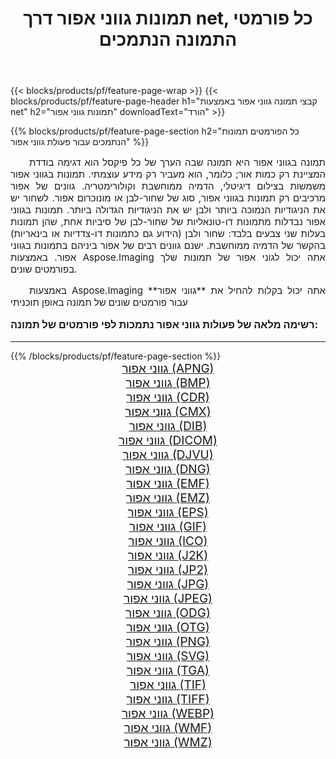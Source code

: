﻿---
title: תמונות גווני אפור דרך net, כל פורמטי התמונה הנתמכים 
weight: 3920
url: /he/net/grayscale/ 
lang: he
langdirlevel: 2
locales: zh-hans,ja,it,ru,de,es,fr,nl,id,lt,pl,pt,vi,tr,ko,zh-hant,ar,hi,th,sv,cs,uk,he
description: באמצעות Aspose.Imaging תוכל בקלות גווני אפור תמונות באמצעות net
---

{{< blocks/products/pf/feature-page-wrap >}}
{{< blocks/products/pf/feature-page-header h1="קבצי תמונה גווני אפור באמצעות net" h2="תמונות גווני אפור" downloadText="הורד" >}}


{{% blocks/products/pf/feature-page-section  h2="כל הפורמטים  תמונות הנתמכים עבור פעולת גווני אפור" %}}
<p align="justify" style="text-indent:2em;font-size:15px;">
תמונה בגווני אפור היא תמונה שבה הערך של כל פיקסל הוא דגימה בודדת המציינת רק כמות אור; כלומר, הוא מעביר רק מידע עוצמתי. תמונות בגווני אפור משמשות בצילום דיגיטלי, הדמיה ממוחשבת וקולורימטריה. גוונים של אפור מרכיבים רק תמונות בגווני אפור, סוג של שחור-לבן או מונוכרום אפור. לשחור יש את הניגודיות הנמוכה ביותר ולבן יש את הניגודיות הגדולה ביותר. תמונות בגווני אפור נבדלות מתמונות דו-טונאליות של שחור-לבן של סיביות אחת, שהן תמונות בעלות שני צבעים בלבד: שחור ולבן (הידוע גם כתמונות דו-צדדיות או בינאריות) בהקשר של הדמיה ממוחשבת. ישנם גוונים רבים של אפור ביניהם בתמונות בגווני אפור. באמצעות Aspose.Imaging אתה יכול לגוני אפור של תמונות שלך בפורמטים שונים.
</p>
<p align="justify" style="text-indent:2em;font-size:15px;">
באמצעות Aspose.Imaging אתה יכול בקלות להחיל את **גווני אפור** עבור פורמטים שונים של תמונה באופן תוכניתי
</p>
<h3 style="margin-top:16px;">
רשימה מלאה של פעולות גווני אפור נתמכות לפי פורמטים של תמונה:
</h3>
<hr/>
{{% /blocks/products/pf/feature-page-section %}}
<div class="container-fluid productfamilypage bg-gray">
    <div class="convertypes bg-gray agp-content section">
        <div class="container">
		<div class="row other-converters" style="gap: 10px;font-size: 19px;text-align:center;">
		    <div class='col-md-3 other-converter remove-lp remove-rp'><a href="/imaging/he/net/grayscale/apng/" style="padding:15px;">גווני אפור (APNG)</a></div><div class='col-md-3 other-converter remove-lp remove-rp'><a href="/imaging/he/net/grayscale/bmp/" style="padding:15px;">גווני אפור (BMP)</a></div><div class='col-md-3 other-converter remove-lp remove-rp'><a href="/imaging/he/net/grayscale/cdr/" style="padding:15px;">גווני אפור (CDR)</a></div><div class='col-md-3 other-converter remove-lp remove-rp'><a href="/imaging/he/net/grayscale/cmx/" style="padding:15px;">גווני אפור (CMX)</a></div><div class='col-md-3 other-converter remove-lp remove-rp'><a href="/imaging/he/net/grayscale/dib/" style="padding:15px;">גווני אפור (DIB)</a></div><div class='col-md-3 other-converter remove-lp remove-rp'><a href="/imaging/he/net/grayscale/dicom/" style="padding:15px;">גווני אפור (DICOM)</a></div><div class='col-md-3 other-converter remove-lp remove-rp'><a href="/imaging/he/net/grayscale/djvu/" style="padding:15px;">גווני אפור (DJVU)</a></div><div class='col-md-3 other-converter remove-lp remove-rp'><a href="/imaging/he/net/grayscale/dng/" style="padding:15px;">גווני אפור (DNG)</a></div><div class='col-md-3 other-converter remove-lp remove-rp'><a href="/imaging/he/net/grayscale/emf/" style="padding:15px;">גווני אפור (EMF)</a></div><div class='col-md-3 other-converter remove-lp remove-rp'><a href="/imaging/he/net/grayscale/emz/" style="padding:15px;">גווני אפור (EMZ)</a></div><div class='col-md-3 other-converter remove-lp remove-rp'><a href="/imaging/he/net/grayscale/eps/" style="padding:15px;">גווני אפור (EPS)</a></div><div class='col-md-3 other-converter remove-lp remove-rp'><a href="/imaging/he/net/grayscale/gif/" style="padding:15px;">גווני אפור (GIF)</a></div><div class='col-md-3 other-converter remove-lp remove-rp'><a href="/imaging/he/net/grayscale/ico/" style="padding:15px;">גווני אפור (ICO)</a></div><div class='col-md-3 other-converter remove-lp remove-rp'><a href="/imaging/he/net/grayscale/j2k/" style="padding:15px;">גווני אפור (J2K)</a></div><div class='col-md-3 other-converter remove-lp remove-rp'><a href="/imaging/he/net/grayscale/jp2/" style="padding:15px;">גווני אפור (JP2)</a></div><div class='col-md-3 other-converter remove-lp remove-rp'><a href="/imaging/he/net/grayscale/jpg/" style="padding:15px;">גווני אפור (JPG)</a></div><div class='col-md-3 other-converter remove-lp remove-rp'><a href="/imaging/he/net/grayscale/jpeg/" style="padding:15px;">גווני אפור (JPEG)</a></div><div class='col-md-3 other-converter remove-lp remove-rp'><a href="/imaging/he/net/grayscale/odg/" style="padding:15px;">גווני אפור (ODG)</a></div><div class='col-md-3 other-converter remove-lp remove-rp'><a href="/imaging/he/net/grayscale/otg/" style="padding:15px;">גווני אפור (OTG)</a></div><div class='col-md-3 other-converter remove-lp remove-rp'><a href="/imaging/he/net/grayscale/png/" style="padding:15px;">גווני אפור (PNG)</a></div><div class='col-md-3 other-converter remove-lp remove-rp'><a href="/imaging/he/net/grayscale/svg/" style="padding:15px;">גווני אפור (SVG)</a></div><div class='col-md-3 other-converter remove-lp remove-rp'><a href="/imaging/he/net/grayscale/tga/" style="padding:15px;">גווני אפור (TGA)</a></div><div class='col-md-3 other-converter remove-lp remove-rp'><a href="/imaging/he/net/grayscale/tif/" style="padding:15px;">גווני אפור (TIF)</a></div><div class='col-md-3 other-converter remove-lp remove-rp'><a href="/imaging/he/net/grayscale/tiff/" style="padding:15px;">גווני אפור (TIFF)</a></div><div class='col-md-3 other-converter remove-lp remove-rp'><a href="/imaging/he/net/grayscale/webp/" style="padding:15px;">גווני אפור (WEBP)</a></div><div class='col-md-3 other-converter remove-lp remove-rp'><a href="/imaging/he/net/grayscale/wmf/" style="padding:15px;">גווני אפור (WMF)</a></div><div class='col-md-3 other-converter remove-lp remove-rp'><a href="/imaging/he/net/grayscale/wmz/" style="padding:15px;">גווני אפור (WMZ)</a></div>
                </div>
        </div>
    </div>
</div>
<br/>
